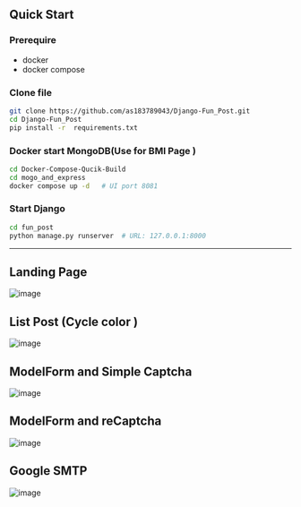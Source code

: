 
## Quick Start 

### Prerequire
- docker
- docker compose


### Clone file
```bash
git clone https://github.com/as183789043/Django-Fun_Post.git
cd Django-Fun_Post
pip install -r  requirements.txt
```
### Docker start MongoDB(Use for BMI Page )
```bash
cd Docker-Compose-Qucik-Build
cd mogo_and_express
docker compose up -d   # UI port 8081
```
### Start Django
```bash
cd fun_post
python manage.py runserver  # URL: 127.0.0.1:8000
```
---
## Landing Page
![image](https://github.com/as183789043/Django-Fun_Post/assets/56618553/1c9baec6-628d-4133-847d-db8304a0a8bd)

## List Post  (Cycle color )
![image](https://github.com/as183789043/Django-Fun_Post/assets/56618553/17325555-eefc-4488-aba1-cfcac2574854)



## ModelForm and Simple Captcha
![image](https://github.com/as183789043/Django-Fun_Post/assets/56618553/381a5e69-a616-4e41-9774-7515dce825cc)

##  ModelForm and reCaptcha
![image](https://github.com/as183789043/Django-Fun_Post/assets/56618553/f0b41dbe-41fe-478d-9e7c-ff5bb8605e60)


## Google SMTP
![image](https://github.com/as183789043/Django-Fun_Post/assets/56618553/12e8c92d-e2ca-40bb-9ec2-24223b629caf)
